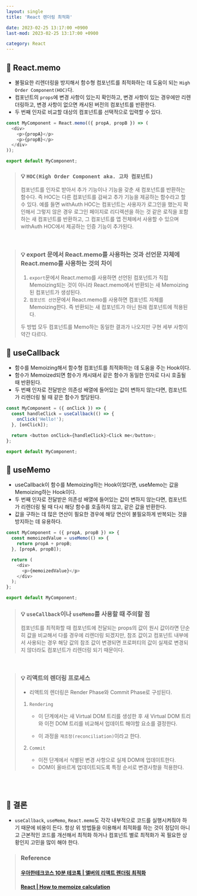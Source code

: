 ```yaml
---
layout: single
title: 'React 렌더링 최적화'

date: 2023-02-25 13:17:00 +0900
last-mod: 2023-02-25 13:17:00 +0900

category: React
---
```


## 📌 React.memo

- 불필요한 리렌더링을 방지해서 함수형 컴포넌트를 최적화하는 데 도움이 되는 `High Order Component(HOC)`다.
- 컴포넌트의 `props`에 변경 사항이 있는지 확인하고, 변경 사항이 있는 경우에만 리렌더링하고, 변경 사항이 없으면 캐시된 버전의 컴포넌트를 반환한다.
- 두 번째 인자로 비교할 대상의 컴포넌트를 선택적으로 입력할 수 있다.

```javascript
const MyComponent = React.memo(({ propA, propB }) => (
  <div>
    <p>{propA}</p>
    <p>{propB}</p>
  </div>
));

export default MyComponent;
```

> ### 💡 `HOC(High Order Component aka. 고차 컴포넌트)`
>
> 컴포넌트를 인자로 받아서 추가 기능이나 기능을 갖춘 새 컴포넌트를 반환하는 함수다. 즉 HOC는 다른 컴포넌트를 감싸고 추가 기능을 제공하는 함수라고 할 수 있다. 예를 들면 withAuth HOC는 컴포넌트는 사용자가 로그인을 했는지 확인해서 그렇지 않은 경우 로그인 페이지로 리디렉션을 하는 것 같은 로직을 포함하는 새 컴포넌트를 반환하고, 그 컴포넌트를 앱 전체에서 사용할 수 있으며 withAuth HOC에서 제공하는 인증 기능이 추가된다.

<br>

> ### 💡 export 문에서 React.memo를 사용하는 것과 선언문 자체에 React.memo를 사용하는 것의 차이
>
> 1. `export`문에서 React.memo를 사용하면 선언된 컴포넌트가 직접 Memoizing되는 것이 아니라 React.memo에서 반환되는 새 Memoizing된 컴포넌트가 생성된다.
> 2. `컴포넌트 선언`문에서 React.memo를 사용하면 컴포넌트 자체를 Memoizing한다. 즉 반환되는 새 컴포넌트가 아닌 원래 컴포넌트에 적용된다.<br>
>
> 두 방법 모두 컴포넌트를 Memo하는 동일한 결과가 나오지만 구현 세부 사항이 약간 다르다.

## 📌 useCallback

- 함수를 Memoizing해서 함수형 컴포넌트를 최적화하는 데 도움을 주는 Hook이다.
- 함수가 Memoized되면 함수가 캐시돼서 같은 함수가 동일한 인자로 다시 호출될 때 반환된다.
- 두 번째 인자로 전달받은 의존성 배열에 들어있는 값이 변하지 않는다면, 컴포넌트가 리렌더링 될 때 같은 함수가 할당된다.

```javascript
const MyComponent = ({ onClick }) => {
  const handleClick = useCallback(() => {
    onClick('Hello!');
  }, [onClick]);

  return <button onClick={handleClick}>Click me</button>;
};

export default MyComponent;
```

## 📌 useMemo

- useCallback이 함수를 Memoizing하는 Hook이었다면, useMemo는 값을 Memoizing하는 Hook이다.
- 두 번째 인자로 전달받은 의존성 배열에 들어있는 값이 변하지 않는다면, 컴포넌트가 리렌더링 될 때 다시 해당 함수를 호출하지 않고, 같은 값을 반환한다.
- 값을 구하는 데 많은 연산이 필요한 경우에 해당 연산이 불필요하게 반복되는 것을 방지하는 데 유용하다.

```javascript
const MyComponent = ({ propA, propB }) => {
  const memoizedValue = useMemo(() => {
    return propA + propB;
  }, [propA, propB]);

  return (
    <div>
      <p>{memoizedValue}</p>
    </div>
  );
};

export default MyComponent;
```

> ### 💡 `useCallback`이나 `useMemo`를 사용할 때 주의할 점
>
> 컴포넌트를 최적화할 때 컴포넌트에 전달되는 props의 값이 원시 값이라면 단순히 값을 비교해서 다를 경우에 리렌더링 되겠지만, 참조 값이고 컴포넌트 내부에서 사용되는 경우 해당 값의 참조 값이 변경되면 프로퍼티의 값이 실제로 변경되지 않더라도 컴포넌트가 리렌더링 되기 때문이다.

<br>

> ### 💡 리액트의 렌더링 프로세스
>
> - 리액트의 렌더링은 Render Phase와 Commit Phase로 구성된다.
>
> 1.  `Rendering`
>
>     - 이 단계에서는 새 Virtual DOM 트리를 생성한 후 새 Virtual DOM 트리와 이전 DOM 트리를 비교해서 업데이트 해야할 요소를 결정한다.
>
>     - 이 과정을 `재조정(reconciliation)`이라고 한다.
>
> 2.  `Commit`
>
>     - 이전 단계에서 식별된 변경 사항으로 실제 DOM에 업데이트한다.
>     - DOM이 올바르게 업데이트되도록 특정 순서로 변경사항을 적용한다.

<br><br>

## 🌟 결론

- `useCallback`, `useMemo`, `React.memo`도 각각 내부적으로 코드를 실행시켜줘야 하기 때문에 비용이 든다. 항상 위 방법들을 이용해서 최적화를 하는 것이 정답이 아니고 근본적인 코드를 개선해서 최적화 하거나 컴포넌트 별로 최적화가 꼭 필요한 상황인지 고민을 많이 해야 한다.

> ### Reference
>
> #### [우아한테크코스 10분 테코톡 | 앨버의 리액트 렌더링 최적화](https://school.programmers.co.kr/learn/courses/30/lessons/120924)
>
> #### [React | How to memoize calculation](https://ko.reactjs.org/docs/hooks-faq.html#how-to-memoize-calculations)
